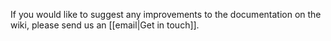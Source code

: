 If you would like to suggest any improvements to the documentation on the wiki, please send us an [[email|Get in touch]].